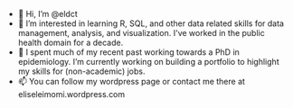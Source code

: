 - 👋 Hi, I’m @eldct
- 👀 I’m interested in learning R, SQL, and other data related skills for data management, analysis, and visualization. I've worked in the public health domain for a decade. 
- 🌱 I spent much of my recent past working towards a PhD in epidemiology. I’m currently working on building a portfolio to highlight my skills for (non-academic) jobs. 
- 📫 You can follow my wordpress page or contact me there at eliseleimomi.wordpress.com

<!---
eldct/eldct is a ✨ special ✨ repository because its `README.md` (this file) appears on your GitHub profile.
You can click the Preview link to take a look at your changes.
--->
